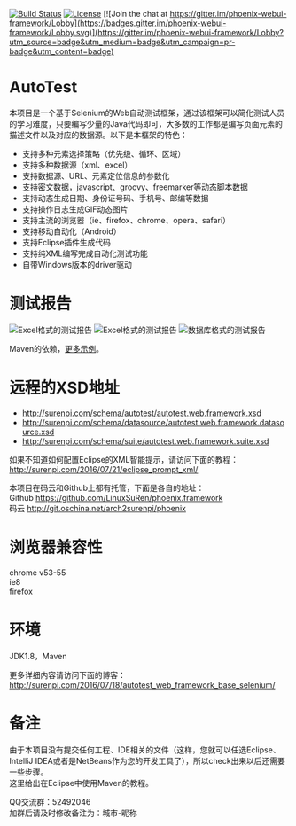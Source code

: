 [![Build Status](https://travis-ci.org/LinuxSuRen/phoenix.webui.framework.svg?branch=master)](https://travis-ci.org/LinuxSuRen/phoenix.webui.framework)
[![License](https://img.shields.io/github/license/LinuxSuRen/phoenix.webui.framework.svg)](https://github.com/LinuxSuRen/phoenix.webui.framework/master/LICENSE)
[![Join the chat at https://gitter.im/phoenix-webui-framework/Lobby](https://badges.gitter.im/phoenix-webui-framework/Lobby.svg)](https://gitter.im/phoenix-webui-framework/Lobby?utm_source=badge&utm_medium=badge&utm_campaign=pr-badge&utm_content=badge)

# AutoTest
本项目是一个基于Selenium的Web自动测试框架，通过该框架可以简化测试人员的学习难度，只要编写少量的Java代码即可，大多数的工作都是编写页面元素的描述文件以及对应的数据源。以下是本框架的特色：
- 支持多种元素选择策略（优先级、循环、区域）
- 支持多种数据源（xml、excel）
- 支持数据源、URL、元素定位信息的参数化
- 支持密文数据，javascript、groovy、freemarker等动态脚本数据
- 支持动态生成日期、身份证号码、手机号、邮编等数据
- 支持操作日志生成GIF动态图片
- 支持主流的浏览器（ie、firefox、chrome、opera、safari）
- 支持移动自动化（Android）
- 支持Eclipse插件生成代码
- 支持纯XML编写完成自动化测试功能
- 自带Windows版本的driver驱动

# 测试报告
![Excel格式的测试报告](http://surenpi.com/wp-content/uploads/2017/06/autotest_report_excel_1.png)
![Excel格式的测试报告](http://surenpi.com/wp-content/uploads/2017/06/autotest_report_excel_2.png)
![数据库格式的测试报告](http://surenpi.com/wp-content/uploads/2017/06/report_database.png)

Maven的依赖，[更多示例](https://github.com/LinuxSuRen/phoenix.autotest.demo)。

# 远程的XSD地址
- http://surenpi.com/schema/autotest/autotest.web.framework.xsd
- http://surenpi.com/schema/datasource/autotest.web.framework.datasource.xsd
- http://surenpi.com/schema/suite/autotest.web.framework.suite.xsd

如果不知道如何配置Eclipse的XML智能提示，请访问下面的教程：  
http://surenpi.com/2016/07/21/eclipse_prompt_xml/  

本项目在码云和Github上都有托管，下面是各自的地址：  
Github  https://github.com/LinuxSuRen/phoenix.framework  
码云    http://git.oschina.net/arch2surenpi/phoenix  

# 浏览器兼容性
chrome v53-55  
ie8  
firefox

# 环境
JDK1.8，Maven  

更多详细内容请访问下面的博客：  
http://surenpi.com/2016/07/18/autotest_web_framework_base_selenium/

# 备注
由于本项目没有提交任何工程、IDE相关的文件（这样，您就可以任选Eclipse、IntelliJ IDEA或者是NetBeans作为您的开发工具了），所以check出来以后还需要一些步骤。  
这里给出在Eclipse中使用Maven的教程。  

QQ交流群：52492046  
加群后请及时修改备注为：城市-昵称
